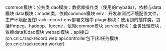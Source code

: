 common模块：公共类
dao模块：数据库操作类（使用的mybatis），依赖与data模块
data模块：model类，依赖common模块
env：开发和测试环境配置文件，生产环境配置在track-record-env部署文档中
plugin模块：使用到的插件类，包括ffmpeg、hadoop、lucene，依赖common模块
service模块：业务处理模块，依赖data和dao模块
webapi模块：api接口(cn.cnic.trackrecord.web.api.controller包下)和任务模块(cn.cnic.trackrecord.worker)

